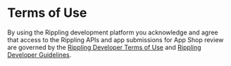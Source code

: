 # Terms of Use

By using the Rippling development platform you acknowledge and agree that access to the Rippling APIs and app submissions for App Shop review are governed by the [Rippling Developer Terms of Use](https://app.rippling.com/developer/tos) and [Rippling Developer Guidelines](https://app.rippling.com/developer/guidelines).